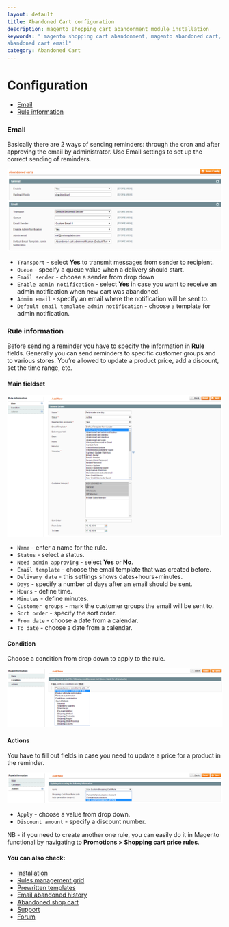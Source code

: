 ```yaml
---
layout: default
title: Abandoned Cart configuration
description: magento shopping cart abandonment module installation
keywords: " magento shopping cart abandonment, magento abandoned cart, magento
abandoned cart email"
category: Abandoned Cart
---
```


# Configuration

-   [Email](#email)
-   [Rule information](#rule-information)

### Email

Basically there are 2 ways of sending reminders: through the cron and after approving the email by administrator. Use Email settings to set up the correct sending of reminders.

![Email settings](/images/m1/extensions/abandoned-cart/general-and-email.png)

-   `Transport` - select **Yes** to transmit messages from sender to recipient.
-   `Queue` - specify a queue value when a delivery should start.
-   `Email sender` - choose a sender from drop down
-	`Enable admin notification` - select **Yes** in case you want to receive an admin notification when new cart was abandoned.
-	`Admin email` - specify an email where the notification will be sent to.
- 	`Default email template admin notification` - choose a template for admin notification.

### Rule information

Before sending a reminder you have to specify the information in **Rule** fields. Generally you can send reminders to specific customer groups and to various stores. You’re allowed to update a product price, add a discount, set the time range, etc.

#### Main fieldset

![Carts history grid](/images/m1/extensions/abandoned-cart/rule-conditions.png)

-	`Name` - enter a name for the rule.
-	`Status` - select a status.
-	`Need admin approving` - select **Yes** or **No**.
-	`Email template` - choose the email template that was created before.
-	`Delivery date` - this settings shows dates+hours+minutes.
-	`Days` - specify a number of days after an email should be sent.
-	`Hours` - define time.
-	`Minutes` - define minutes.
-	`Customer groups` - mark the customer groups the email will be sent to.
-	`Sort order` - specify the sort order.
-	`From date` - choose a date from a calendar.
-	`To date` - choose a date from a calendar.

#### Condition

Choose a condition from drop down to apply to the rule.

![Carts history grid](/images/m1/extensions/abandoned-cart/rule-condition.png)

#### Actions

You have to fill out fields in case you need to update a price for a product in the reminder.

![Carts history grid](/images/m1/extensions/abandoned-cart/rule-actions.png)

-   `Apply` - choose a value from drop down.
-   `Discount amount` - specify a discount number. 

NB - if you need to create another one rule, you can easily do it in Magento functional by navigating to **Promotions > Shopping cart price rules**.

#### You can also check:

*   [Installation](../installation/)
*   [Rules management grid](../rules-grid/)
*	[Prewritten templates](../pre-written-templates/)
*   [Email abandoned history](../email-history/)
*   [Abandoned shop cart](../abandoned-shop-cart/)
*   [Support](https://swissuplabs.com/contacts/)
*   [Forum](https://swissuplabs.com/magento-forum/)